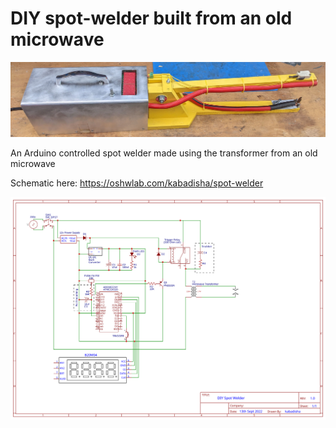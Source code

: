 # DIY spot-welder built from an old microwave
![Spot Welder](/spot-welder.jpg "Spot Welder")

An Arduino controlled spot welder made using the transformer from an old microwave

Schematic here: https://oshwlab.com/kabadisha/spot-welder

![Schematic](/schematic.svg "Schematic")
